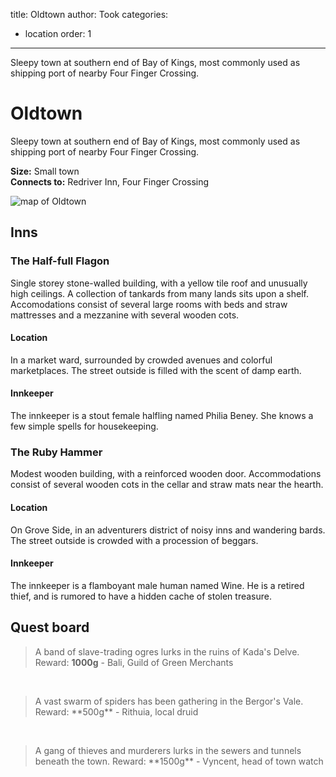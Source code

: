 title: Oldtown
author: Took
categories:
- location
order: 1
---

Sleepy town at southern end of Bay of Kings, most commonly used as shipping port of nearby Four Finger Crossing. 

<!-- more -->

# Oldtown

Sleepy town at southern end of Bay of Kings, most commonly used as shipping port of nearby Four Finger Crossing. 

**Size:** Small town  
**Connects to:** Redriver Inn, Four Finger Crossing

<img class="img-center" src="Oldtown.svg" alt="map of Oldtown">

## Inns

### The Half-full Flagon
Single storey stone-walled building, with a yellow tile roof and unusually high ceilings. A collection of tankards from many lands sits upon a shelf. Accomodations consist of several large rooms with beds and straw mattresses and a mezzanine with several wooden cots.

#### Location
In a market ward, surrounded by crowded avenues and colorful marketplaces. The street outside is filled with the scent of damp earth.

#### Innkeeper	
The innkeeper is a stout female halfling named Philia Beney. She knows a few simple spells for housekeeping.

### The Ruby Hammer
Modest wooden building, with a reinforced wooden door. Accommodations consist of several wooden cots in the cellar and straw mats near the hearth.

#### Location	
On Grove Side, in an adventurers district of noisy inns and wandering bards. The street outside is crowded with a procession of beggars.

#### Innkeeper	
The innkeeper is a flamboyant male human named Wine. He is a retired thief, and is rumored to have a hidden cache of stolen treasure.

## Quest board
> A band of slave-trading ogres lurks in the ruins of Kada's Delve.
> Reward: **1000g**
> \- Bali, Guild of Green Merchants

<br>

<blockquote class="done"><p>
A vast swarm of spiders has been gathering in the Bergor's Vale.
Reward: **500g**
- Rithuia, local druid
</p></blockquote>

<br>

<blockquote class="done"><p>
A gang of thieves and murderers lurks in the sewers and tunnels beneath the town.
Reward: **1500g**
- Vyncent, head of town watch
</p></blockquote>


